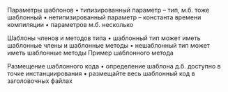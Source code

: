 Параметры шаблонов 
• типизированный параметр – тип, м.б. тоже шаблонный • нетипизированный параметр – константа времени компиляции 
• параметров м.б. несколько 

Шаблоны членов и методов типа 
• шаблонный тип может иметь шаблонные члены и шаблонные методы 
• нешаблонный тип может иметь шаблонные методы  Пример шаблонного метода 

Размещение шаблонного кода 
• определение шаблона д.б. доступно в точке инстанциирования
• размещайте весь шаблонный код в заголовочных файлах
